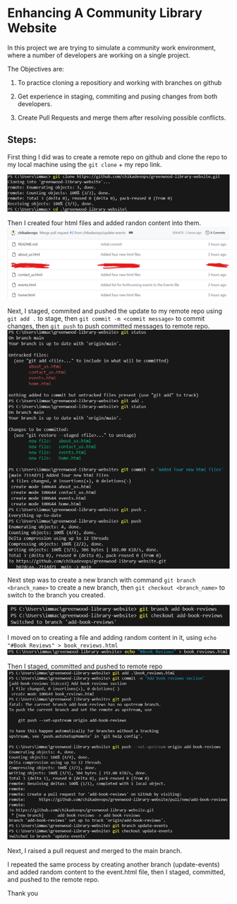 # Enhancing A Community Library Website

In this project we are trying to simulate a community work environment, where a number of developers are working on  a single project.

The Objectives are:

1.  To practice cloning a repositiory and working with branches on github

2.  Get experience in staging, commiting and pusing changes from both developers.

3. Create Pull Requests and merge them after resolving possible conflicts.

## Steps:

First thing I did was to create a remote repo on github and clone the repo to my local machine using the `git clone` + my repo link.

![git clone](./img/img%201.png)

Then I created four html files and added randon content into them.
![](./img/img%202.png)

Next, I staged, commited and pushed the update to my remote repo using `git add .` to stage, then `git commit -m <commit message>` to commit changes, then `git push` to push committed messages to remote repo.
![](./img/img%203.png)

Next step was to create a new branch with command `git branch <branch_name>` to create a new branch, then `git checkout <branch_name>` to switch to the branch you created.

![](./img/img%204.png)

I moved on to creating a file and adding random content in it, using `echo "#Book Reviews" > book_reviews.html`
![](./img/img%205.png)

Then I staged, committed and pushed to remote repo
![](./img/img%206.png)

Next, I raised a pull request and merged to the main branch.

I repeated the same process by creating another branch (update-events) and added random content to the event.html file, then I staged, committed, and pushed to the remote repo.

Thank you
